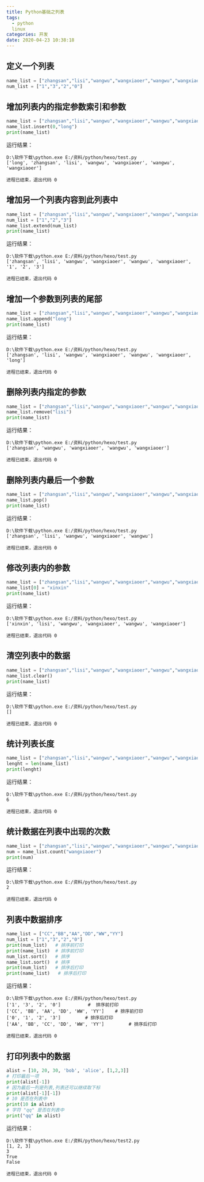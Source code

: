 ```yaml
---
title: Python基础之列表
tags:
  - python
  linux
categories: 开发
date: 2020-04-23 10:38:18
---
```

## 定义一个列表
```python
name_list = ["zhangsan","lisi","wangwu","wangxiaoer","wangwu","wangxiaoer"]
num_list = ["1","3","2","0"]
```
## 增加列表内的指定参数索引和参数
```python
name_list = ["zhangsan","lisi","wangwu","wangxiaoer","wangwu","wangxiaoer"]
name_list.insert(0,"long")
print(name_list)
```
运行结果：

    D:\软件下载\python.exe E:/资料/python/hexo/test.py
    ['long', 'zhangsan', 'lisi', 'wangwu', 'wangxiaoer', 'wangwu', 'wangxiaoer']

    进程已结束，退出代码 0

## 增加另一个列表内容到此列表中
```python
name_list = ["zhangsan","lisi","wangwu","wangxiaoer","wangwu","wangxiaoer"]
num_list = ["1","2","3"]
name_list.extend(num_list)
print(name_list)
```
运行结果：

    D:\软件下载\python.exe E:/资料/python/hexo/test.py
    ['zhangsan', 'lisi', 'wangwu', 'wangxiaoer', 'wangwu', 'wangxiaoer', '1', '2', '3']

    进程已结束，退出代码 0

## 增加一个参数到列表的尾部
```python
name_list = ["zhangsan","lisi","wangwu","wangxiaoer","wangwu","wangxiaoer"]
name_list.append("long")
print(name_list)
```
运行结果：

    D:\软件下载\python.exe E:/资料/python/hexo/test.py
    ['zhangsan', 'lisi', 'wangwu', 'wangxiaoer', 'wangwu', 'wangxiaoer', 'long']

    进程已结束，退出代码 0

## 删除列表内指定的参数
```python
name_list = ["zhangsan","lisi","wangwu","wangxiaoer","wangwu","wangxiaoer"]
name_list.remove("lisi")
print(name_list)
```
运行结果：

    D:\软件下载\python.exe E:/资料/python/hexo/test.py
    ['zhangsan', 'wangwu', 'wangxiaoer', 'wangwu', 'wangxiaoer']

    进程已结束，退出代码 0

## 删除列表内最后一个参数
```python
name_list = ["zhangsan","lisi","wangwu","wangxiaoer","wangwu","wangxiaoer"]
name_list.pop()
print(name_list)
```
运行结果：

    D:\软件下载\python.exe E:/资料/python/hexo/test.py
    ['zhangsan', 'lisi', 'wangwu', 'wangxiaoer', 'wangwu']

    进程已结束，退出代码 0

## 修改列表内的参数
```python
name_list = ["zhangsan","lisi","wangwu","wangxiaoer","wangwu","wangxiaoer"]
name_list[0] = "xinxin"
print(name_list)
```
运行结果：

    D:\软件下载\python.exe E:/资料/python/hexo/test.py
    ['xinxin', 'lisi', 'wangwu', 'wangxiaoer', 'wangwu', 'wangxiaoer']

    进程已结束，退出代码 0

## 清空列表中的数据
```python
name_list = ["zhangsan","lisi","wangwu","wangxiaoer","wangwu","wangxiaoer"]
name_list.clear()
print(name_list)
```
运行结果：

    D:\软件下载\python.exe E:/资料/python/hexo/test.py
    []

    进程已结束，退出代码 0

## 统计列表长度
```python
name_list = ["zhangsan","lisi","wangwu","wangxiaoer","wangwu","wangxiaoer"]
lenght = len(name_list)
print(lenght)
```
运行结果：

    D:\软件下载\python.exe E:/资料/python/hexo/test.py
    6

    进程已结束，退出代码 0

## 统计数据在列表中出现的次数
```python
name_list = ["zhangsan","lisi","wangwu","wangxiaoer","wangwu","wangxiaoer"]
num = name_list.count("wangxiaoer")
print(num)
```
运行结果：

    D:\软件下载\python.exe E:/资料/python/hexo/test.py
    2

    进程已结束，退出代码 0

## 列表中数据排序
```python
name_list = ["CC","BB","AA","DD","WW","YY"]
num_list = ["1","3","2","0"]
print(num_list)   # 排序前打印
print(name_list)  # 排序前打印
num_list.sort()   # 排序
name_list.sort()  # 排序
print(num_list)   # 排序后打印
print(name_list)   # 排序后打印
```
运行结果：

    D:\软件下载\python.exe E:/资料/python/hexo/test.py
    ['1', '3', '2', '0']          #  排序前打印
    ['CC', 'BB', 'AA', 'DD', 'WW', 'YY']    # 排序前打印
    ['0', '1', '2', '3']         # 排序后打印
    ['AA', 'BB', 'CC', 'DD', 'WW', 'YY']         # 排序后打印

    进程已结束，退出代码 0

## 打印列表中的数据
```python
alist = [10, 20, 30, 'bob', 'alice', [1,2,3]]
# 打印最后一项
print(alist[-1])
# 因为最后一列是列表,列表还可以继续取下标
print(alist[-1][-1])
# 10 是否在列表中
print(10 in alist)
# 字符 "qq" 是否在列表中
print("qq" in alist)
```
运行结果：

    D:\软件下载\python.exe E:/资料/python/hexo/test2.py
    [1, 2, 3]
    3
    True
    False

    进程已结束，退出代码 0